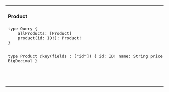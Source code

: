 <table>
<tr>
<td style="vertical-align: top">
<h4>Product</h4>
<pre>
type Query {
    allProducts: [Product]
    product(id: ID!): Product!
}

type Product @key(fields : ["id"]) {
    id: ID!
    name: String
    price: BigDecimal
}
</pre>
</td>
<td style="vertical-align: top">
<h4>Review</h4>
<pre>
type Query {
    allReviews: [Review]
    review(id: ID!): Review!
}

type Product @extends @key(fields : ["id"]) {
    id: ID! @external
}

type Review {
    id: ID!
    comment: String
    product: Product
}
</pre>
</td>
</tr>
</table>
